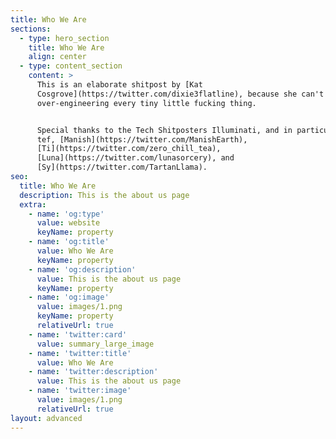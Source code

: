 ```yaml
---
title: Who We Are
sections:
  - type: hero_section
    title: Who We Are
    align: center
  - type: content_section
    content: >
      This is an elaborate shitpost by [Kat
      Cosgrove](https://twitter.com/dixie3flatline), because she can't resist
      over-engineering every tiny little fucking thing.


      Special thanks to the Tech Shitposters Illuminati, and in particular to
      tef, [Manish](https://twitter.com/ManishEarth),
      [Ti](https://twitter.com/zero_chill_tea),
      [Luna](https://twitter.com/lunasorcery), and
      [Sy](https://twitter.com/TartanLlama).
seo:
  title: Who We Are
  description: This is the about us page
  extra:
    - name: 'og:type'
      value: website
      keyName: property
    - name: 'og:title'
      value: Who We Are
      keyName: property
    - name: 'og:description'
      value: This is the about us page
      keyName: property
    - name: 'og:image'
      value: images/1.png
      keyName: property
      relativeUrl: true
    - name: 'twitter:card'
      value: summary_large_image
    - name: 'twitter:title'
      value: Who We Are
    - name: 'twitter:description'
      value: This is the about us page
    - name: 'twitter:image'
      value: images/1.png
      relativeUrl: true
layout: advanced
---
```

